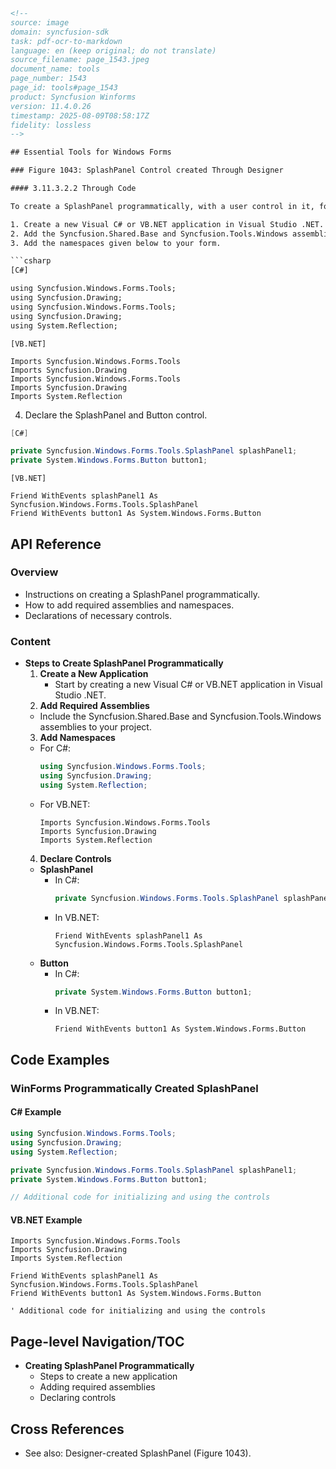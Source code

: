 ```html
<!-- 
source: image
domain: syncfusion-sdk
task: pdf-ocr-to-markdown
language: en (keep original; do not translate)
source_filename: page_1543.jpeg
document_name: tools
page_number: 1543
page_id: tools#page_1543
product: Syncfusion Winforms
version: 11.4.0.26
timestamp: 2025-08-09T08:58:17Z
fidelity: lossless
-->

## Essential Tools for Windows Forms

### Figure 1043: SplashPanel Control created Through Designer

#### 3.11.3.2.2 Through Code

To create a SplashPanel programmatically, with a user control in it, follow the below steps.

1. Create a new Visual C# or VB.NET application in Visual Studio .NET.
2. Add the Syncfusion.Shared.Base and Syncfusion.Tools.Windows assemblies to your application.
3. Add the namespaces given below to your form.

```csharp
[C#]

using Syncfusion.Windows.Forms.Tools;
using Syncfusion.Drawing;
using Syncfusion.Windows.Forms.Tools;
using Syncfusion.Drawing;
using System.Reflection;
```

```vb.net
[VB.NET]

Imports Syncfusion.Windows.Forms.Tools
Imports Syncfusion.Drawing
Imports Syncfusion.Windows.Forms.Tools
Imports Syncfusion.Drawing
Imports System.Reflection
```

4. Declare the SplashPanel and Button control.

```csharp
[C#]

private Syncfusion.Windows.Forms.Tools.SplashPanel splashPanel1;
private System.Windows.Forms.Button button1;
```

```vb.net
[VB.NET]

Friend WithEvents splashPanel1 As Syncfusion.Windows.Forms.Tools.SplashPanel
Friend WithEvents button1 As System.Windows.Forms.Button
```

## API Reference

### Overview
- Instructions on creating a SplashPanel programmatically.
- How to add required assemblies and namespaces.
- Declarations of necessary controls.

### Content
- **Steps to Create SplashPanel Programmatically**
  1. **Create a New Application**
     - Start by creating a new Visual C# or VB.NET application in Visual Studio .NET.
   2. **Add Required Assemblies**
     - Include the Syncfusion.Shared.Base and Syncfusion.Tools.Windows assemblies to your project.
   3. **Add Namespaces**
     - For C#:
       ```csharp
       using Syncfusion.Windows.Forms.Tools;
       using Syncfusion.Drawing;
       using System.Reflection;
       ```
     - For VB.NET:
       ```vb.net
       Imports Syncfusion.Windows.Forms.Tools
       Imports Syncfusion.Drawing
       Imports System.Reflection
       ```
   4. **Declare Controls**
     - **SplashPanel**
       - In C#:
         ```csharp
         private Syncfusion.Windows.Forms.Tools.SplashPanel splashPanel1;
         ```
       - In VB.NET:
         ```vb.net
         Friend WithEvents splashPanel1 As Syncfusion.Windows.Forms.Tools.SplashPanel
         ```
     - **Button**
       - In C#:
         ```csharp
         private System.Windows.Forms.Button button1;
         ```
       - In VB.NET:
         ```vb.net
         Friend WithEvents button1 As System.Windows.Forms.Button
         ```

## Code Examples

### WinForms Programmatically Created SplashPanel

#### C# Example
```csharp
using Syncfusion.Windows.Forms.Tools;
using Syncfusion.Drawing;
using System.Reflection;

private Syncfusion.Windows.Forms.Tools.SplashPanel splashPanel1;
private System.Windows.Forms.Button button1;

// Additional code for initializing and using the controls
```

#### VB.NET Example
```vb.net
Imports Syncfusion.Windows.Forms.Tools
Imports Syncfusion.Drawing
Imports System.Reflection

Friend WithEvents splashPanel1 As Syncfusion.Windows.Forms.Tools.SplashPanel
Friend WithEvents button1 As System.Windows.Forms.Button

' Additional code for initializing and using the controls
```

## Page-level Navigation/TOC
- **Creating SplashPanel Programmatically**
  - Steps to create a new application
  - Adding required assemblies
  - Declaring controls

## Cross References
- See also: Designer-created SplashPanel (Figure 1043).

<!-- tags: [Syncfusion Winforms, SplashPanel, Designer, Programmatic Creation] keywords: [Syncfusion.Tools, Visual Studio .NET, namespaces, controls, declarations] -->
```